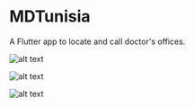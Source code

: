 # MDTunisia

A Flutter app to locate and call doctor's offices.

![alt text](https://i.imgur.com/UMjPb9w.png "Screen shot 1")

![alt text](https://i.imgur.com/MmRm2FD.png "Screen shot 2")

![alt text](https://i.imgur.com/Exy7J4L.png "Screen shot 3")
